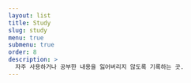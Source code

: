 ```yaml
---
layout: list
title: Study
slug: study
menu: true
submenu: true
order: 8
description: >
  자주 사용하거나 공부한 내용을 잃어버리지 않도록 기록하는 곳.
---
```

